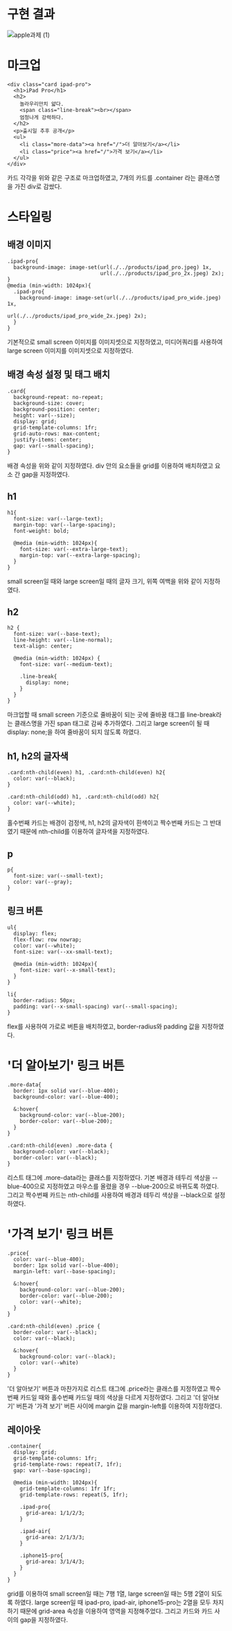# 구현 결과
![apple과제 (1)](https://github.com/Suubiin/homework/assets/127467411/e3aaac7c-6178-4876-90b2-628fda84e322)

# 마크업
  <!-- ipad-pro -->
    <div class="card ipad-pro">
      <h1>iPad Pro</h1>
      <h2>
        놀라우리만치 얇다.
        <span class="line-break"><br></span>
        엄청나게 강력하다.
      </h2>
      <p>출시일 추후 공개</p>
      <ul>
        <li class="more-data"><a href="/">더 알아보기</a></li>
        <li class="price"><a href="/">가격 보기</a></li>
      </ul>
    </div>

카드 각각을 위와 같은 구조로 마크업하였고, 7개의 카드를 .container 라는 클래스명을 가진 div로 감쌌다.

# 스타일링
## 배경 이미지
    .ipad-pro{
      background-image: image-set(url(./../products/ipad_pro.jpeg) 1x, 
                                  url(./../products/ipad_pro_2x.jpeg) 2x);
    }
    @media (min-width: 1024px){
      .ipad-pro{
        background-image: image-set(url(./../products/ipad_pro_wide.jpeg) 1x, 
                                    url(./../products/ipad_pro_wide_2x.jpeg) 2x);
      }
    }

기본적으로 small screen 이미지를 이미지셋으로 지정하였고, 미디어쿼리를 사용하여 large screen 이미지를 이미지셋으로 지정하였다.

## 배경 속성 설정 및 태그 배치
    .card{
      background-repeat: no-repeat;
      background-size: cover;
      background-position: center;
      height: var(--size);
      display: grid;
      grid-template-columns: 1fr;
      grid-auto-rows: max-content;
      justify-items: center;
      gap: var(--small-spacing);
    }
배경 속성을 위와 같이 지정하였다.
div 안의 요소들을 grid를 이용하여 배치하였고 요소 간 gap을 지정하였다.

## h1
    h1{
      font-size: var(--large-text);
      margin-top: var(--large-spacing);
      font-weight: bold;
      
      @media (min-width: 1024px){
        font-size: var(--extra-large-text);
        margin-top: var(--extra-large-spacing);
      }
    }
small screen일 때와 large screen일 때의 글자 크기, 위쪽 여백을 위와 같이 지정하였다.

## h2
    h2 {
      font-size: var(--base-text);
      line-height: var(--line-normal);
      text-align: center;
      
      @media (min-width: 1024px) {
        font-size: var(--medium-text);
        
        .line-break{
          display: none;
        }
      }
    }
마크업할 때 small screen 기준으로 줄바꿈이 되는 곳에 줄바꿈 태그를 line-break라는 클래스명을 가진 span 태그로 감싸 추가하였다.
그리고 large screen이 될 때 display: none;을 하여 줄바꿈이 되지 않도록 하였다.

## h1, h2의 글자색
    .card:nth-child(even) h1, .card:nth-child(even) h2{
      color: var(--black);
    }
  
    .card:nth-child(odd) h1, .card:nth-child(odd) h2{
      color: var(--white);
    }
홀수번째 카드는 배경이 검정색, h1, h2의 글자색이 흰색이고 짝수번째 카드는 그 반대였기 때문에 nth-child를 이용하여 글자색을 지정하였다.

## p
    p{
      font-size: var(--small-text);
      color: var(--gray);
    }

## 링크 버튼
    ul{
      display: flex;
      flex-flow: row nowrap;
      color: var(--white);
      font-size: var(--xx-small-text);
  
      @media (min-width: 1024px){
        font-size: var(--x-small-text);
      }
    }
  
    li{
      border-radius: 50px;
      padding: var(--x-small-spacing) var(--small-spacing);
    }

flex를 사용하여 가로로 버튼을 배치하였고, border-radius와 padding 값을 지정하였다.

# '더 알아보기' 링크 버튼
    .more-data{
      border: 1px solid var(--blue-400);
      background-color: var(--blue-400);
      
      &:hover{
        background-color: var(--blue-200);
        border-color: var(--blue-200);
      }
    }
  
    .card:nth-child(even) .more-data {
      background-color: var(--black);
      border-color: var(--black);
    }
리스트 태그에 .more-data라는 클래스를 지정하였다. 기본 배경과 테두리 색상을 --blue-400으로 지정하였고 마우스를 올렸을 경우 --blue-200으로 바뀌도록 하였다.
그리고 짝수번째 카드는 nth-child를 사용하여 배경과 테두리 색상을 --black으로 설정하였다.

# '가격 보기' 링크 버튼
    .price{
      color: var(--blue-400);
      border: 1px solid var(--blue-400);
      margin-left: var(--base-spacing);
  
      &:hover{
        background-color: var(--blue-200);
        border-color: var(--blue-200);
        color: var(--white);
      }
    }
  
    .card:nth-child(even) .price {
      border-color: var(--black);
      color: var(--black);
  
      &:hover{
        background-color: var(--black);
        color: var(--white)
      }
    }
'더 알아보기' 버튼과 마찬가지로 리스트 태그에 .price라는 클래스를 지정하였고 짝수번째 카드일 때와 홀수번째 카드일 때의 색상을 다르게 지정하였다.
그리고 '더 알아보기' 버튼과 '가격 보기' 버튼 사이에 margin 값을 margin-left를 이용하여 지정하였다.

## 레이아웃
    .container{
      display: grid;
      grid-template-columns: 1fr;
      grid-template-rows: repeat(7, 1fr);
      gap: var(--base-spacing);
  
      @media (min-width: 1024px){
        grid-template-columns: 1fr 1fr;
        grid-template-rows: repeat(5, 1fr);
  
        .ipad-pro{
          grid-area: 1/1/2/3;
        }
      
        .ipad-air{
          grid-area: 2/1/3/3;
        }
      
        .iphone15-pro{
          grid-area: 3/1/4/3;
        }
      }
    }
grid를 이용하여 small screen일 때는 7행 1열, large screen일 때는 5행 2열이 되도록 하였다. 
large screen일 때 ipad-pro, ipad-air, iphone15-pro는 2열을 모두 차지하기 때문에 grid-area 속성을 이용하여 영역을 지정해주었다. 
그리고 카드와 카드 사이의 gap을 지정하였다.
